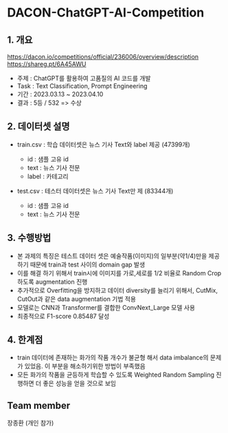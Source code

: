 # DACON-ChatGPT-AI-Competition
## 1. 개요
https://dacon.io/competitions/official/236006/overview/description  
https://shareg.pt/6A45AWU
  - 주제 : ChatGPT를 활용하여 고품질의 AI 코드를 개발
  - Task : Text Classification, Prompt Engineering
  - 기간 : 2023.03.13 ~ 2023.04.10
  - 결과 : 5등 / 532 => 수상
<!--  Other options to write Readme
  - [Deployment](#deployment)
  - [Used or Referenced Projects](Used-or-Referenced-Projects)
-->
## 2. 데이터셋 설명
<!--Wirte one paragraph of project description -->  
- train.csv : 학습 데이터셋은 뉴스 기사 Text와 label 제공 (47399개)
  - id : 샘플 고유 id
  - text : 뉴스 기사 전문
  - label : 카테고리


- test.csv : 테스터 데이터셋은 뉴스 기사 Text만 제 (83344개)
  - id : 샘플 고유 id
  - text : 뉴스 기사 전문

## 3. 수행방법
<!-- Write Overview about this project -->
- 본 과제의 특징은 테스트 데이터 셋은 예술작품(이미지)의 일부분(약1/4)만을 제공하기 때문에 train과 test 사이의 domain gap 발생
- 이를 해결 하기 위해서 train시에 이미지를 가로,세로를 1/2 비율로 Random Crop하도록 augmentation 진행
- 추가적으로 Overfitting을 방지하고 데이터 diversity를 늘리기 위해서, CutMix, CutOut과 같은 data augmentation 기법 적용
- 모델로는 CNN과 Transformer를 결합한 ConvNext_Large 모델 사용
- 최종적으로 F1-score 0.85487 달성

## 4. 한계점
<!-- Write Overview about this project -->
- train 데이터에 존재하는 화가의 작품 개수가 불균형 해서 data imbalance의 문제가 있었음. 이 부분을 해소하기위한 방법이 부족했음
- 모든 화가의 작품을 균등하게 학습할 수 있도록 Weighted Random Sampling 진행하면 더 좋은 성능을 얻을 것으로 보임

## Team member
장종환 (개인 참가)
